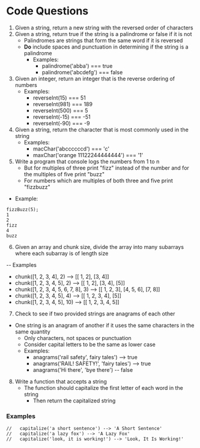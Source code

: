 # Code Questions
1. Given a string, return a new string with the reversed order of characters
2. Given a string, return true if the string is a palindrome or false if it is not
    - Palindromes are strings that form the same word if it is reversed
    - **Do** include spaces and punctuation in determining if the string is a palindrome
        + Examples:
            * palindrome('abba') === true
            * palindrome('abcdefg') === false
3. Given an integer, return an integer that is the reverse ordering of numbers
    - Examples:
        + reverseInt(15) === 51
        + reverseInt(981) === 189
        + reverseInt(500) === 5
        + reverseInt(-15) === -51
        + reverseInt(-90) === -9
4. Given a string, return the character that is most commonly used in the string
    - Examples:
        + macChar('abccccccd') === 'c'
        + maxChar('orange 11122244444444') === '1'
5. Write a program that console logs the numbers from 1 to n
    * But for multiples of three print "fizz" instead of the number and for the multiples of five print "buzz"
    * For numbers which are multiples of both three and five print "fizzbuzz"

* Example:

```
fizzBuzz(5);
1
2
fizz
4
buzz
```

6. Given an array and chunk size, divide the array into many subarrays where each subarray is of length size

-- Examples
* chunk([1, 2, 3, 4], 2) --> [[ 1, 2], [3, 4]]
* chunk([1, 2, 3, 4, 5], 2) --> [[ 1, 2], [3, 4], [5]]
* chunk([1, 2, 3, 4, 5, 6, 7, 8], 3) --> [[ 1, 2, 3], [4, 5, 6], [7, 8]]
* chunk([1, 2, 3, 4, 5], 4) --> [[ 1, 2, 3, 4], [5]]
* chunk([1, 2, 3, 4, 5], 10) --> [[ 1, 2, 3, 4, 5]]

7. Check to see if two provided strings are anagrams of each other
* One string is an anagram of another if it uses the same characters in the same quantity
    - Only characters, not spaces or punctuation
    - Consider capital letters to be the same as lower case
    - Examples:
        + anagrams('rail safety', fairy tales') --> true
        + anagrams('RAIL! SAFETY!', 'fairy tales') --> true
        + anagrams('Hi there', 'bye there') -- false

8. Write a function that accepts a string
    - The function should capitalize the first letter of each word in the string
        + Then return the capitalized string

### Examples
```
//   capitalize('a short sentence') --> 'A Short Sentence'
//   capitalize('a lazy fox') --> 'A Lazy Fox'
//   capitalize('look, it is working!') --> 'Look, It Is Working!'
```
